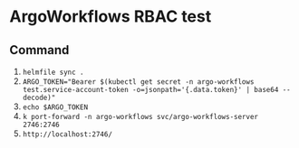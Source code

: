 # ArgoWorkflows RBAC test

## Command

1. `helmfile sync .`
1. `ARGO_TOKEN="Bearer $(kubectl get secret -n argo-workflows test.service-account-token -o=jsonpath='{.data.token}' | base64 --decode)"`
1. `echo $ARGO_TOKEN`
1. `k port-forward -n argo-workflows svc/argo-workflows-server 2746:2746`
1. `http://localhost:2746/`
